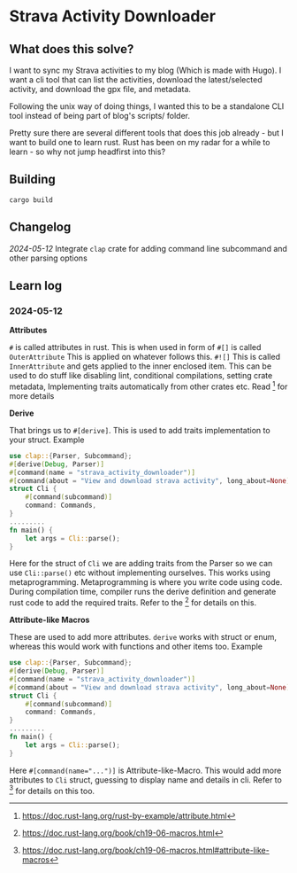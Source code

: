 # Strava Activity Downloader

## What does this solve?

I want to sync my Strava activities to my blog (Which is made with Hugo). I want a cli tool that can list the activities, download the latest/selected activity, and download the gpx file, and metadata.

Following the unix way of doing things, I wanted this to be a standalone CLI tool instead of being part of blog's scripts/ folder.

Pretty sure there are several different tools that does this job already - but I want to build one to learn rust. Rust has been on my radar for a while to learn - so why not jump headfirst into this?

## Building

`cargo build`

## Changelog

_2024-05-12_
Integrate `clap` crate for adding command line subcommand and other parsing options

## Learn log

### 2024-05-12

**Attributes**

`#` is called attributes in rust. This is when used in form of `#[]` is called `OuterAttribute` This is applied on whatever follows this. `#![]` This is called `InnerAttribute` and gets applied to the inner enclosed item. This can be used to do stuff like disabling lint, conditional compilations, setting crate metadata, Implementing traits automatically from other crates etc. Read [^2] for more details

**Derive**

That brings us to `#[derive]`. This is used to add traits implementation to your struct.
Example

```rust
use clap::{Parser, Subcommand};
#[derive(Debug, Parser)]
#[command(name = "strava_activity_downloader")]
#[command(about = "View and download strava activity", long_about=None)]
struct Cli {
    #[command(subcommand)]
    command: Commands,
}
.........
fn main() {
    let args = Cli::parse();
}
```

Here for the struct of `Cli` we are adding traits from the Parser so we can use `Cli::parse()` etc without implementing ourselves. This works using metaprogramming. Metaprogramming is where you write code using code. During compilation time, compiler runs the derive definition and generate rust code to add the required traits. Refer to the [^1] for details on this.

**Attribute-like Macros**

These are used to add more attributes. `derive` works with struct or enum, whereas this would work with functions and other items too.
Example

```rust
use clap::{Parser, Subcommand};
#[derive(Debug, Parser)]
#[command(name = "strava_activity_downloader")]
#[command(about = "View and download strava activity", long_about=None)]
struct Cli {
    #[command(subcommand)]
    command: Commands,
}
.........
fn main() {
    let args = Cli::parse();
}
```

Here `#[command(name="...")]` is Attribute-like-Macro. This would add more attributes to `Cli` struct, guessing to display name and details in cli. Refer to [^3] for details on this too.

[^1]: https://doc.rust-lang.org/book/ch19-06-macros.html
[^2]: https://doc.rust-lang.org/rust-by-example/attribute.html
[^3]: https://doc.rust-lang.org/book/ch19-06-macros.html#attribute-like-macros
